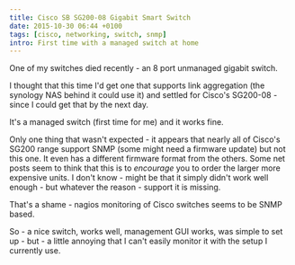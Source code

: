 ```yaml
---
title: Cisco SB SG200-08 Gigabit Smart Switch
date: 2015-10-30 06:44 +0100
tags: [cisco, networking, switch, snmp]
intro: First time with a managed switch at home
---
```


One of my switches died recently - an 8 port unmanaged gigabit switch.

I thought that this time I'd get one that supports link aggregation (the synology NAS behind it could use it) and settled for Cisco's SG200-08 - since I could get that by the next day.

It's a managed switch (first time for me) and it works fine.

Only one thing that wasn't expected - it appears that nearly all of Cisco's SG200 range support SNMP (some might need a firmware update) but not this one. It even has a different firmware format from the others. Some net posts seem to think that this is to _encourage_ you to order the larger more expensive units. I don't know - might be that it simply didn't work well enough - but whatever the reason - support it is missing.

That's a shame - nagios monitoring of Cisco switches seems to be SNMP based.

So - a nice switch, works well, management GUI works, was simple to set up - but - a little annoying that I can't easily monitor it with the setup I currently use.
